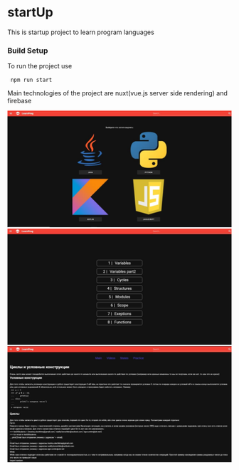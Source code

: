 # startUp
This is startup project to learn program languages 
### Build Setup
To run the project use

     npm run start    

Main technologies of the project are nuxt(vue.js server side rendering) and firebase

![Main page](photoes/learnprog1.jpg)
![Page with themes](photoes/learnprog2.jpg)
![Page with material](photoes/learnprog3.jpg)



